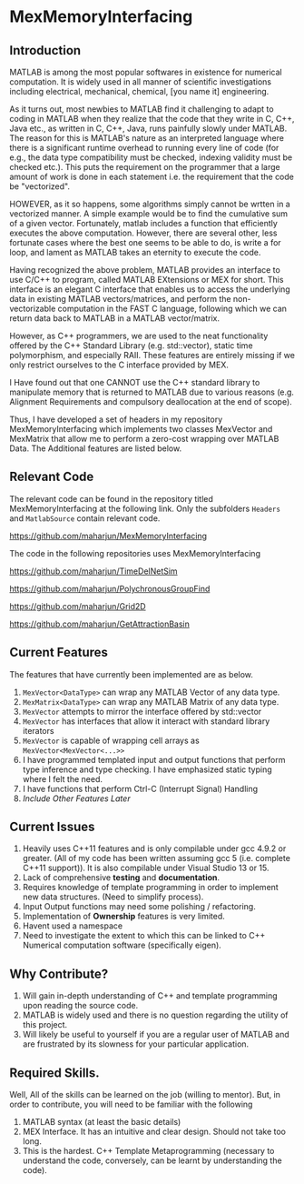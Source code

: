MexMemoryInterfacing
======================================

##  Introduction

MATLAB is among the most popular softwares in existence for numerical computation. It is widely used in all manner of scientific investigations including electrical, mechanical, chemical, [you name it] engineering.

As it turns out, most newbies to MATLAB find it challenging to adapt to coding in MATLAB when they realize that the code that they write in C, C++, Java etc., as written in C, C++, Java, runs painfully slowly under MATLAB. The reason for this is MATLAB's nature as an interpreted language where there is a significant runtime overhead to running every line of code (for e.g., the data type compatibility must be checked, indexing validity must be checked etc.). This puts the requirement on the programmer that a large amount of work is done in each statement i.e. the requirement that the code be "vectorized".

HOWEVER, as it so happens, some algorithms simply cannot be wrtten in a vectorized manner. A simple example would be to find the cumulative sum of a given vector. Fortunately, matlab includes a function that efficiently executes the above computation. However, there are several other, less fortunate cases where the best one seems to be able to do, is write a for loop, and lament as MATLAB takes an eternity to execute the code.

Having recognized the above problem, MATLAB provides an interface to use C/C++ to program, called MATLAB EXtensions or MEX for short. This interface is an elegant C interface that enables us to access the underlying data in existing MATLAB vectors/matrices, and perform the non-vectorizable computation in the FAST C language, following which we can return data back to MATLAB in a MATLAB vector/matrix.

However, as C++ programmers, we are used to the neat functionality offered by the C++ Standard Library (e.g. std::vector), static time polymorphism, and especially RAII. These features are entirely missing if we only restrict ourselves to the C interface provided by MEX.

I Have found out that one CANNOT use the C++ standard library to manipulate memory that is returned to MATLAB due to various reasons (e.g. Alignment Requirements and compulsory deallocation at the end of scope). 

Thus, I have developed a set of headers in my repository MexMemoryInterfacing which implements two classes MexVector and MexMatrix that allow me to perform a zero-cost wrapping over MATLAB Data. The Additional features are listed below.

##  Relevant Code

The relevant code can be found in the repository titled MexMemoryInterfacing at the following link. Only the subfolders `Headers` and `MatlabSource` contain relevant code.

https://github.com/maharjun/MexMemoryInterfacing

The code in the following repositories uses MexMemoryInterfacing

https://github.com/maharjun/TimeDelNetSim

https://github.com/maharjun/PolychronousGroupFind

https://github.com/maharjun/Grid2D

https://github.com/maharjun/GetAttractionBasin

##  Current Features

The features that have currently been implemented are as below.

1.  `MexVector<DataType>` can wrap any MATLAB Vector of any data type.
2.  `MexMatrix<DataType>` can wrap any MATLAB Matrix of any data type.
3.  `MexVector` attempts to mirror the interface offered by std::vector
4.  `MexVector` has interfaces that allow it interact with standard library iterators
5.  `MexVector` is capable of wrapping cell arrays as `MexVector<MexVector<...>>`
6.  I have programmed templated input and output functions that perform type inference and type checking. I have emphasized static typing where I felt the need.
7.  I have functions that perform Ctrl-C (Interrupt Signal) Handling
8.  _Include Other Features Later_

##  Current Issues

1.  Heavily uses C++11 features and is only compilable under gcc 4.9.2 or greater. (All of my code has been written assuming gcc 5 (i.e. complete C++11 support)). It is also compilable under Visual Studio 13 or 15.
2.  Lack of comprehensive **testing** and **documentation**.
3.  Requires knowledge of template programming in order to implement new data structures. (Need to simplify process).
4.  Input Output functions may need some polishing / refactoring.
5.  Implementation of **Ownership** features is very limited.
6.  Havent used a namespace
7.  Need to investigate the extent to which this can be linked to C++ Numerical computation software (specifically eigen).

##  Why Contribute?

1.  Will gain in-depth understanding of C++ and template programming upon reading the source code.
2.  MATLAB is widely used and there is no question regarding the utility of this project.
3.  Will likely be useful to yourself if you are a regular user of MATLAB and are frustrated by its slowness for your particular application.

##  Required Skills.

Well, All of the skills can be learned on the job (willing to mentor). But, in order to contribute, you will need to be familiar with the following

1.  MATLAB syntax (at least the basic details)
2.  MEX Interface. It has an intuitive and clear design. Should not take too long.
3.  This is the hardest. C++ Template Metaprogramming (necessary to understand the code, conversely, can be learnt by understanding the code).
